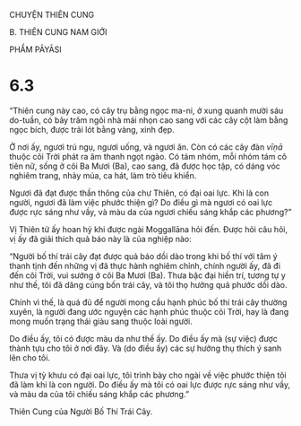 CHUYỆN THIÊN CUNG

B. THIÊN CUNG NAM GIỚI

PHẨM PĀYĀSI

# 6.3

“Thiên cung này cao, có cây trụ bằng ngọc ma-ni, ở xung quanh mười sáu do-tuần, có bảy trăm ngôi nhà mái nhọn cao sang với các cây cột làm bằng ngọc bích, được trải lót bằng vàng, xinh đẹp.

Ở nơi ấy, ngươi trú ngụ, ngươi uống, và ngươi ăn. Còn có các cây đàn _vīṇā_ thuộc cõi Trời phát ra âm thanh ngọt ngào. Có tám nhóm, mỗi nhóm tám cô tiên nữ, sống ở cõi Ba Mươi (Ba), cao sang, đã được học tập, có dáng vóc nghiêm trang, nhảy múa, ca hát, làm trò tiêu khiển.

Ngươi đã đạt được thần thông của chư Thiên, có đại oai lực. Khi là con người, ngươi đã làm việc phước thiện gì? Do điều gì mà ngươi có oai lực được rực sáng như vầy, và màu da của ngươi chiếu sáng khắp các phương?”

Vị Thiên tử ấy hoan hỷ khi được ngài Moggallāna hỏi đến. Ðược hỏi câu hỏi, vị ấy đã giải thích quả báo này là của nghiệp nào:

“Người bố thí trái cây đạt được quả báo dồi dào trong khi bố thí với tâm ý thanh tịnh đến những vị đã thực hành nghiêm chỉnh, chính người ấy, đã đi đến cõi Trời, vui sướng ở cõi Ba Mươi (Ba). Thưa bậc đại hiền trí, tương tự y như thế, tôi đã dâng cúng bốn trái cây, và tôi thọ hưởng quả phước dồi dào.

Chính vì thế, là quá đủ để người mong cầu hạnh phúc bố thí trái cây thường xuyên, là người đang ước nguyện các hạnh phúc thuộc cõi Trời, hay là đang mong muốn trạng thái giàu sang thuộc loài người.

Do điều ấy, tôi có được màu da như thế ấy. Do điều ấy mà (sự việc) được thành tựu cho tôi ở nơi đây. Và (do điều ấy) các sự hưởng thụ thích ý sanh lên cho tôi.

Thưa vị tỳ khưu có đại oai lực, tôi trình bày cho ngài về việc phước thiện tôi đã làm khi là con người. Do điều ấy mà tôi có oai lực được rực sáng như vầy, và màu da của tôi chiếu sáng khắp các phương.”

Thiên Cung của Người Bố Thí Trái Cây.
